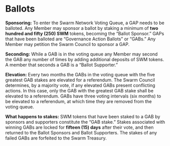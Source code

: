 # Ballots

**Sponsoring:** To enter the Swarm Network Voting Queue, a GAP needs to be balloted. Any Member may sponsor a ballot by staking a minimum of **two hundred and fifty \(250\) SWM** tokens, becoming the “Ballot Sponsor.” GAPs that have been balloted are “Governance Action Ballots” or “GABs.” Any Member may petition the Swarm Council to sponsor a GAP.

**Seconding:** While a GAB is in the voting queue any Member may second the GAB any number of times by adding additional deposits of SWM tokens. A member that seconds a GAB is a “Ballot Supporter.”

**Elevation:** Every two months the GABs in the voting queue with the five greatest GAB stakes are elevated for a referendum. The Swarm Council determines, by a majority vote, if any elevated GABs present conflicting actions. In this case, only the GAB with the greatest GAB stake shall be elevated to a referendum. GABs have three voting intervals \(six months\) to be elevated to a referendum, at which time they are removed from the voting queue.

**What happens to stakes:** SWM tokens that have been staked to a GAB by sponsors and supporters constitute the “GAB stake.” Stakes associated with winning GABs are locked for **fifteen \(15\) days** after their vote, and then returned to the Ballot Sponsors and Ballot Supporters. The stakes of any failed GABs are forfeited to the Swarm Treasury.


